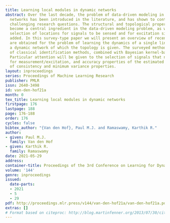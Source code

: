```yaml
---
title: Learning local modules in dynamic networks
abstract: Over the last decade, the problem of data-driven modeling in linear dynamic
  networks has been introduced in the literature, and has shown to contain many different
  challenging research questions. The structural and topological properties of networks
  become a central ingredient in the data-driven modeling problem, as well as the
  selection of locations for signals to be sensed and for excitation signals to be
  added. In this survey-type paper we will present an overview of recent results that
  are obtained for the problem of learning the dynamics of a single link/module in
  a dynamic network of which the topology is given. The surveyed methods include extensions
  of classical identification methods, combined with Bayesian kernel-based methods.
  Particular attention will be given to the selection of signals that need to be available
  for measurement/excitation, and accuracy properties of the estimated models in terms
  of consistency and minimum variance properties.
layout: inproceedings
series: Proceedings of Machine Learning Research
publisher: PMLR
issn: 2640-3498
id: van-den-hof21a
month: 0
tex_title: Learning local modules in dynamic networks
firstpage: 176
lastpage: 188
page: 176-188
order: 176
cycles: false
bibtex_author: "{Van den Hof}, Paul M.J. and Ramaswamy, Karthik R."
author:
- given: Paul M.J.
  family: Van den Hof
- given: Karthik R.
  family: Ramaswamy
date: 2021-05-29
address:
container-title: Proceedings of the 3rd Conference on Learning for Dynamics and Control
volume: '144'
genre: inproceedings
issued:
  date-parts:
  - 2021
  - 5
  - 29
pdf: http://proceedings.mlr.press/v144/van-den-hof21a/van-den-hof21a.pdf
extras: []
# Format based on citeproc: http://blog.martinfenner.org/2013/07/30/citeproc-yaml-for-bibliographies/
---
```

